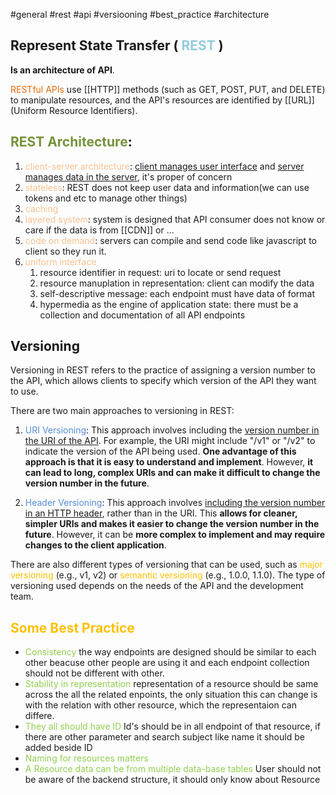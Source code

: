 #general #rest #api #versiooning #best_practice #architecture 
## Represent State Transfer ( <font color="#92cddc">REST</font> )
**Is an architecture of API**.

<font color="#e36c09">RESTful APIs</font> use [[HTTP]] methods (such as GET, POST, PUT, and DELETE) to manipulate resources, and the API's resources are identified by [[URL]] (Uniform Resource Identifiers).

## <font color="#76923c">REST Architecture</font>:
1. <font color="#fac08f">client-server architecture</font>: <u>client manages user interface</u> and <u>server manages data in the server</u>, it's proper of concern  
2.  <font color="#fac08f">stateless</font>: REST does not keep user data and information(we can use tokens and etc to manage other things)
3. <font color="#fac08f">caching</font>
4. <font color="#fac08f">layered system</font>: system is designed that API consumer does not know or care if the data is from [[CDN]] or ...
5.  <font color="#fac08f">code on demand</font>: servers can compile and send code like javascript to client so they run it.
6.  <font color="#fac08f">uniform interface</font>
    1.  resource identifier in request: uri to locate or send request
    2.  resource manuplation in representation: client can modify the data
    3.  self-descriptive message: each endpoint must have data of format
    4.  hypermedia as the engine of application state:
        there must be a collection and documentation of all API endpoints

## Versioning 

Versioning in REST refers to the practice of assigning a version number to the API, which allows clients to specify which version of the API they want to use.

There are two main approaches to versioning in REST:

1. <font color="#548dd4"> URI Versioning</font>: This approach involves including the <u>version number in the URI of the API</u>. For example, the URI might include "/v1" or "/v2" to indicate the version of the API being used. **One advantage of this approach is that it is easy to understand and implement**. However, **it can lead to long, complex URIs and can make it difficult to change the version number in the future**.
    
2.  <font color="#548dd4">Header Versioning</font>: This approach involves <u>including the version number in an HTTP header</u>, rather than in the URI. This **allows for cleaner, simpler URIs and makes it easier to change the version number in the future**. However, it can be **more complex to implement and may require changes to the client application**.
    

There are also different types of versioning that can be used, such as <font color="#ffc000">major versioning</font> (e.g., v1, v2) or <font color="#ffc000">semantic versioning</font> (e.g., 1.0.0, 1.1.0). The type of versioning used depends on the needs of the API and the development team.

## <font color="#ffc000">Some Best Practice</font>
* <font color="#92d050">Consistency</font>
	the way endpoints are designed should be similar to each other beacuse other people are using it and each endpoint collection should not be different with other.
* <font color="#92d050">Stability in representation</font>
	representation of a resource should be same across the all the related enpoints, the only situation this can change is with the relation with other resource, which the representaion can differe.
* <font color="#92d050">They all should have ID</font>
	Id's should be in all endpoint of that resource, if there are other parameter and search subject like name it should be added beside ID
* <font color="#92d050">Naming for resources matters</font> 
* <font color="#92d050">A Resource data can be from multiple data-base tables</font>
	User should not be aware of the backend structure, it should only know about Resource